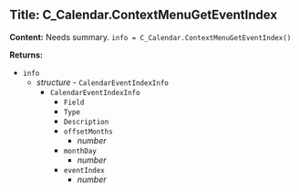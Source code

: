 ## Title: C_Calendar.ContextMenuGetEventIndex

**Content:**
Needs summary.
`info = C_Calendar.ContextMenuGetEventIndex()`

**Returns:**
- `info`
  - *structure* - `CalendarEventIndexInfo`
    - `CalendarEventIndexInfo`
      - `Field`
      - `Type`
      - `Description`
      - `offsetMonths`
        - *number*
      - `monthDay`
        - *number*
      - `eventIndex`
        - *number*